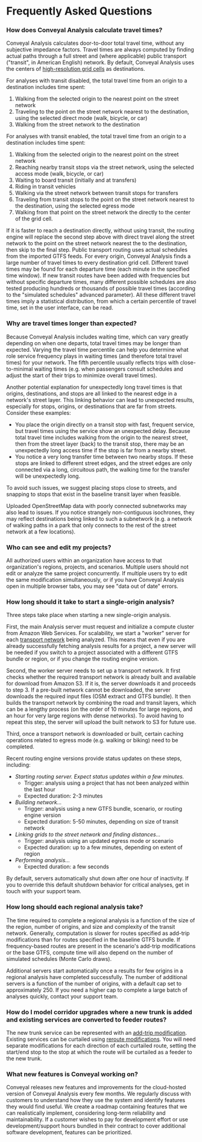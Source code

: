 # Frequently Asked Questions

### How does Conveyal Analysis calculate travel times?

Conveyal Analysis calculates door-to-door total travel time, without any subjective impedance factors. Travel times are always computed by finding actual paths through a full street and (where applicable) public transport ("transit", in American English) network. By default, Conveyal Analysis uses the centers of [high-resolution grid cells](../analysis/methodology.html#spatial-resolution) as destinations.

For analyses with transit disabled, the total travel time from an origin to a destination includes time spent:

1. Walking from the selected origin to the nearest point on the street network
1. Traveling to the point on the street network nearest to the destination, using the selected direct mode (walk, bicycle, or car)
1. Walking from the street network to the destination

For analyses with transit enabled, the total travel time from an origin to a destination includes time spent:

1. Walking from the selected origin to the nearest point on the street network
1. Reaching nearby transit stops via the street network, using the selected access mode (walk, bicycle, or car)
1. Waiting to board transit (initially and at transfers)
1. Riding in transit vehicles
1. Walking via the street network between transit stops for transfers
1. Traveling from transit stops to the point on the street network nearest to the destination, using the selected egress mode
1. Walking from that point on the street network the directly to the center of the grid cell.

If it is faster to reach a destination directly, without using transit, the routing engine will replace the second step above with direct travel along the street network to the point on the street network nearest the to the destination, then skip to the final step. Public transport routing uses actual schedules from the imported GTFS feeds. For every origin, Conveyal Analysis finds a large number of travel times to every destination grid cell. Different travel times may be found for each departure time (each minute in the specified time window). If new transit routes have been added with frequencies but without specific departure times, many different possible schedules are also tested producing hundreds or thousands of possible travel times (according to the "simulated schedules" advanced parameter). All these different travel times imply a statistical distribution, from which a certain percentile of travel time, set in the user interface, can be read.

### Why are travel times longer than expected?

Because Conveyal Analysis includes waiting time, which can vary greatly depending on when one departs, total travel times may be longer than expected. Varying the travel time percentile can help you determine what role service frequency plays in waiting times (and therefore total travel times) for your network. The fifth percentile usually reflects trips with close-to-minimal waiting times (e.g. when passengers consult schedules and adjust the start of their trips to minimize overall travel times).

Another potential explanation for unexpectedly long travel times is that origins, destinations, and stops are all linked to the nearest edge in a network's street layer. This linking behavior can lead to unexpected results, especially for stops, origins, or destinations that are far from streets. Consider these examples:

- You place the origin directly on a transit stop with fast, frequent service, but travel times using the service show an unexpected delay. Because total travel time includes walking from the origin to the nearest street, then from the street layer (back) to the transit stop, there may be an unexpectedly long access time if the stop is far from a nearby street.
- You notice a very long transfer time between two nearby stops. If these stops are linked to different street edges, and the street edges are only connected via a long, circuitous path, the walking time for the transfer will be unexpectedly long.

To avoid such issues, we suggest placing stops close to streets, and snapping to stops that exist in the baseline transit layer when feasible.

Uploaded OpenStreetMap data with poorly connected subnetworks may also lead to issues. If you notice strangely non-contiguous isochrones, they may reflect destinations being linked to such a subnetwork (e.g. a network of walking paths in a park that only connects to the rest of the street network at a few locations).

### Who can see and edit my projects?

All authorized users within an organization have access to that organization's regions, projects, and scenarios. Multiple users should not edit or analyze the same project concurrently. If multiple users try to edit the same modification simultaneously, or if you have Conveyal Analysis open in multiple browser tabs, you may see "data out of date" errors.

### How long should it take to start a single-origin analysis?

Three steps take place when starting a new single-origin analysis.

First, the main Analysis server must request and initialize a compute cluster from Amazon Web Services. For scalability, we start a "worker" server for each [transport network](../glossary.html#transport-network) being analyzed. This means that even if you are already successfully fetching analysis results for a project, a new server will be needed if you switch to a project associated with a different GTFS bundle or region, or if you change the routing engine version.

Second, the worker server needs to set up a transport network. It first checks whether the required transport network is already built and available for download from Amazon S3. If it is, the server downloads it and proceeds to step 3. If a pre-built network cannot be downloaded, the server downloads the required input files (OSM extract and GTFS bundle). It then builds the transport network by combining the road and transit layers, which can be a lengthy process (on the order of 10 minutes for large regions, and an hour for very large regions with dense networks). To avoid having to repeat this step, the server will upload the built network to S3 for future use.

Third, once a transport network is downloaded or built, certain caching operations related to egress mode (e.g. walking or biking) need to be completed.

Recent routing engine versions provide status updates on these steps, including:

- _Starting routing server. Expect status updates within a few minutes._
  - Trigger: analysis using a project that has not been analyzed within the last hour
  - Expected duration: 2-3 minutes
- _Building network..._
  - Trigger: analysis using a new GTFS bundle, scenario, or routing engine version
  - Expected duration: 5-50 minutes, depending on size of transit network
- _Linking grids to the street network and finding distances..._
  - Trigger: analysis using an updated egress mode or scenario
  - Expected duration: up to a few minutes, depending on extent of region
- _Performing analysis..._
  - Expected duration: a few seconds

By default, servers automatically shut down after one hour of inactivity. If you to override this default shutdown behavior for critical analyses, get in touch with your support team.

### How long should each regional analysis take?

The time required to complete a regional analysis is a function of the size of the region, number of origins, and size and complexity of the transit network. Generally, computation is slower for routes specified as add-trip modifications than for routes specified in the baseline GTFS bundle. If frequency-based routes are present in the scenario's add-trip modifications or the base GTFS, compute time will also depend on the number of simulated schedules (Monte Carlo draws).

Additional servers start automatically once a results for few origins in a regional analysis have completed successfully. The number of additional servers is a function of the number of origins, with a default cap set to approximately 250. If you need a higher cap to complete a large batch of analyses quickly, contact your support team.

### How do I model corridor upgrades where a new trunk is added and existing services are converted to feeder routes?

The new trunk service can be represented with an
[add-trip modification](../edit-scenario/modifications.html#add-trips). Existing services can be curtailed using [reroute modifications](../edit-scenario/modifications.html#reroute). You will need separate modifications for each direction of each curtailed route, setting the start/end stop to the stop at which the route will be curtailed as a feeder to the new trunk.

### What new features is Conveyal working on?

Conveyal releases new features and improvements for the cloud-hosted version of Conveyal Analysis every few months. We regularly discuss with customers to understand how they use the system and identify features they would find useful. We create a roadmap containing features that we can realistically implement, considering long-term reliability and maintainability. If a customer wishes to pay for development effort or use development/support hours bundled in their contract to cover additional software development, features can be prioritized.
